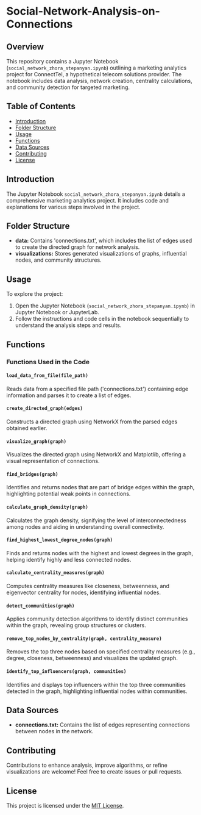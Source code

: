 # Social-Network-Analysis-on-Connections

## Overview
This repository contains a Jupyter Notebook (`social_network_zhora_stepanyan.ipynb`) outlining a marketing analytics project for ConnectTel, a hypothetical telecom solutions provider. The notebook includes data analysis, network creation, centrality calculations, and community detection for targeted marketing.

## Table of Contents
- [Introduction](#introduction)
- [Folder Structure](#folder-structure)
- [Usage](#usage)
- [Functions](#functions)
- [Data Sources](#data-sources)
- [Contributing](#contributing)
- [License](#license)

## Introduction
The Jupyter Notebook `social_network_zhora_stepanyan.ipynb` details a comprehensive marketing analytics project. It includes code and explanations for various steps involved in the project.

## Folder Structure
- **data:** Contains 'connections.txt', which includes the list of edges used to create the directed graph for network analysis.
- **visualizations:** Stores generated visualizations of graphs, influential nodes, and community structures.

## Usage
To explore the project:
1. Open the Jupyter Notebook (`social_network_zhora_stepanyan.ipynb`) in Jupyter Notebook or JupyterLab.
2. Follow the instructions and code cells in the notebook sequentially to understand the analysis steps and results.

## Functions
### Functions Used in the Code

#### `load_data_from_file(file_path)`
Reads data from a specified file path ('connections.txt') containing edge information and parses it to create a list of edges.

#### `create_directed_graph(edges)`
Constructs a directed graph using NetworkX from the parsed edges obtained earlier.

#### `visualize_graph(graph)`
Visualizes the directed graph using NetworkX and Matplotlib, offering a visual representation of connections.

#### `find_bridges(graph)`
Identifies and returns nodes that are part of bridge edges within the graph, highlighting potential weak points in connections.

#### `calculate_graph_density(graph)`
Calculates the graph density, signifying the level of interconnectedness among nodes and aiding in understanding overall connectivity.

#### `find_highest_lowest_degree_nodes(graph)`
Finds and returns nodes with the highest and lowest degrees in the graph, helping identify highly and less connected nodes.

#### `calculate_centrality_measures(graph)`
Computes centrality measures like closeness, betweenness, and eigenvector centrality for nodes, identifying influential nodes.

#### `detect_communities(graph)`
Applies community detection algorithms to identify distinct communities within the graph, revealing group structures or clusters.

#### `remove_top_nodes_by_centrality(graph, centrality_measure)`
Removes the top three nodes based on specified centrality measures (e.g., degree, closeness, betweenness) and visualizes the updated graph.

#### `identify_top_influencers(graph, communities)`
Identifies and displays top influencers within the top three communities detected in the graph, highlighting influential nodes within communities.


## Data Sources
- **connections.txt:** Contains the list of edges representing connections between nodes in the network.

## Contributing
Contributions to enhance analysis, improve algorithms, or refine visualizations are welcome! Feel free to create issues or pull requests.

## License
This project is licensed under the [MIT License](LICENSE).
